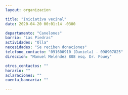 ```yaml
---
layout: organizacion

title: "Iniciativa vecinal"
date: 2020-04-20 00:01:14 -0300

departamento: "Canelones"
barrio: "Las Piedras"
actividades: "Olla"
necesidades: "Se reciben donaciones"
telefono_contacto: "091600910 (Daniela) - 098907825"
direccion: "Manuel Meléndez 808 esq. Dr. Pouey"

otros_contactos: ""
horario: ""
aclaraciones: ""
cuenta_bancaria: ""

---
```


